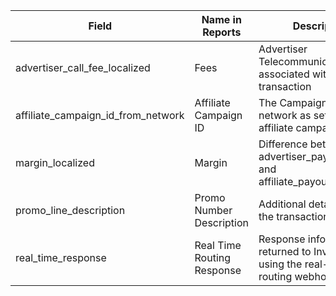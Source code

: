 <table>
<colgroup>
<col style="width: 38%" />
<col style="width: 10%" />
<col style="width: 51%" />
</colgroup>
<thead>
<tr class="header">
<th>Field</th>
<th>Name in Reports</th>
<th>Description</th>
</tr>
</thead>
<tbody>
<tr class="odd">
<td>advertiser_call_fee_localized</td>
<td>Fees</td>
<td>Advertiser Telecommunications fee associated with transaction</td>
</tr>
<tr class="even">
<td>affiliate_campaign_id_from_network</td>
<td>Affiliate Campaign ID</td>
<td>The Campaign ID from the network as set on the affiliate campaign.</td>
</tr>
<tr class="odd">
<td>margin_localized</td>
<td>Margin</td>
<td>Difference between advertiser_payin_localized and affiliate_payout_localized</td>
</tr>
<tr class="even">
<td>promo_line_description</td>
<td>Promo Number Description</td>
<td>Additional details about the transaction source</td>
</tr>
<tr class="odd">
<td>real_time_response</td>
<td>Real Time Routing Response</td>
<td>Response information returned to Invoca when using the real-time routing webhook.</td>
</tr>
</tbody>
</table>
